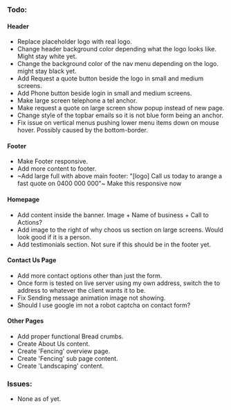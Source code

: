 
### Todo: ###

#### Header ####
* Replace placeholder logo with real logo.
* Change header background color depending what the logo looks like. Might stay white yet.
* Change the background color of the nav menu depending on the logo. might stay black yet.
* Add Request a quote button beside the logo in small and medium screens.
* Add Phone button beside login in small and medium screens.
* Make large screen telephone a tel anchor.
* Make request a quote on large screen show popup instead of new page.
* Change style of the topbar emails so it is not blue form being an anchor.
* Fix issue on vertical menus pushing lower menu items down on mouse hover. Possibly caused by the bottom-border.


#### Footer ####
* Make Footer responsive. 
* Add more content to footer.
* ~Add large full with above main footer: "[logo] Call us today to arange a fast quote on 0400 000 000"~
		Make this responsive now


#### Homepage ####
* Add content inside the banner. Image + Name of business + Call to Actions?
* Add image to the right of why choos us section on large screens. Would look good if it is a person.
* Add testimonials section. Not sure if this should be in the footer yet.


#### Contact Us Page ####
* Add more contact options other than just the form.
* Once form is tested on live server using my own address, switch the to address to whatever the client wants it to be.
* Fix Sending message animation image not showing.
* Should I use google im not a robot captcha on contact form?


#### Other Pages ####
* Add proper functional Bread crumbs.
* Create About Us content.
* Create 'Fencing' overview page.
* Create 'Fencing' sub page content.
* Create 'Landscaping' content.



### Issues: ###
* None as of yet.
